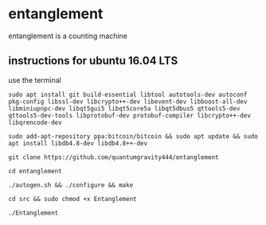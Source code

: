 # entanglement

entanglement is a counting machine

## instructions for ubuntu 16.04 LTS

use the terminal

```
sudo apt install git build-essential libtool autotools-dev autoconf pkg-config libssl-dev libcrypto++-dev libevent-dev libboost-all-dev libminiupnpc-dev libqt5gui5 libqt5core5a libqt5dbus5 qttools5-dev qttools5-dev-tools libprotobuf-dev protobuf-compiler libcrypto++-dev libqrencode-dev
```
```
sudo add-apt-repository ppa:bitcoin/bitcoin && sudo apt update && sudo apt install libdb4.8-dev libdb4.8++-dev
```
```
git clone https://github.com/quantumgravity444/entanglement
```
```
cd entanglement
```
```
./autogen.sh && ./configure && make
```
```
cd src && sudo chmod +x Entanglement
```
```
./Entanglement
```
